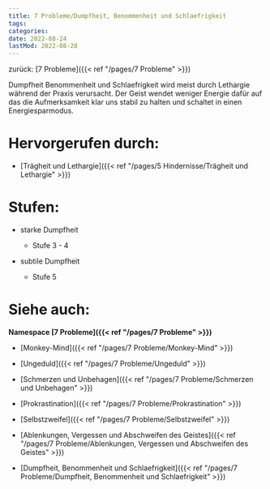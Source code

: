 ```yaml
---
title: 7 Probleme/Dumpfheit, Benommenheit und Schlaefrigkeit
tags:
categories:
date: 2022-08-24
lastMod: 2022-08-28
---
```

zurück: [7 Probleme]({{< ref "/pages/7 Probleme" >}})



Dumpfheit Benommenheit und Schlaefrigkeit wird meist durch Lethargie während der Praxis verursacht. Der Geist wendet weniger Energie dafür auf das die Aufmerksamkeit klar uns stabil zu halten und schaltet in einen Energiesparmodus.



# Hervorgerufen durch:

  + [Trägheit und Lethargie]({{< ref "/pages/5 Hindernisse/Trägheit und Lethargie" >}})



# Stufen:

  + starke Dumpfheit

    + Stufe 3 - 4

  + subtile Dumpfheit

    + Stufe 5



# Siehe auch:

**Namespace [7 Probleme]({{< ref "/pages/7 Probleme" >}})**

  + [Monkey-Mind]({{< ref "/pages/7 Probleme/Monkey-Mind" >}})

  + [Ungeduld]({{< ref "/pages/7 Probleme/Ungeduld" >}})

  + [Schmerzen und Unbehagen]({{< ref "/pages/7 Probleme/Schmerzen und Unbehagen" >}})

  + [Prokrastination]({{< ref "/pages/7 Probleme/Prokrastination" >}})

  + [Selbstzweifel]({{< ref "/pages/7 Probleme/Selbstzweifel" >}})

  + [Ablenkungen, Vergessen und Abschweifen des Geistes]({{< ref "/pages/7 Probleme/Ablenkungen, Vergessen und Abschweifen des Geistes" >}})

  + [Dumpfheit, Benommenheit und Schlaefrigkeit]({{< ref "/pages/7 Probleme/Dumpfheit, Benommenheit und Schlaefrigkeit" >}})



